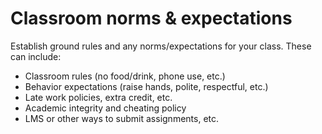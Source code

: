 # Classroom norms & expectations
Establish ground rules and any norms/expectations for your class. These can include:
- Classroom rules (no food/drink, phone use, etc.)
- Behavior expectations (raise hands, polite, respectful, etc.)
- Late work policies, extra credit, etc.
- Academic integrity and cheating policy
- LMS or other ways to submit assignments, etc.

